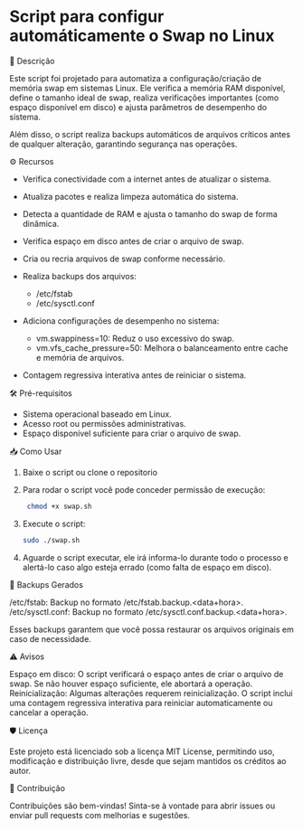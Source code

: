 # Script para configur automáticamente o Swap no Linux

📄 Descrição

Este script foi projetado para automatiza a configuração/criação de memória swap em sistemas Linux. Ele verifica a memória RAM disponível, define o tamanho ideal de swap, realiza verificações importantes (como espaço disponível em disco) e ajusta parâmetros de desempenho do sistema.

Além disso, o script realiza backups automáticos de arquivos críticos antes de qualquer alteração, garantindo segurança nas operações.


⚙️ Recursos
   - Verifica conectividade com a internet antes de atualizar o sistema.
   - Atualiza pacotes e realiza limpeza automática do sistema.
   - Detecta a quantidade de RAM e ajusta o tamanho do swap de forma dinâmica.
   - Verifica espaço em disco antes de criar o arquivo de swap.
   - Cria ou recria arquivos de swap conforme necessário.
   - Realiza backups dos arquivos:
        - /etc/fstab
        - /etc/sysctl.conf
      
   - Adiciona configurações de desempenho no sistema:
        - vm.swappiness=10: Reduz o uso excessivo do swap.
        - vm.vfs_cache_pressure=50: Melhora o balanceamento entre cache e memória de arquivos.
   
   - Contagem regressiva interativa antes de reiniciar o sistema.

🛠️ Pré-requisitos

  - Sistema operacional baseado em Linux.
  - Acesso root ou permissões administrativas.
  - Espaço disponível suficiente para criar o arquivo de swap.

📥 Como Usar

1. Baixe o script ou clone o repositorio

2. Para rodar o script você pode conceder permissão de execução:

   ```bash
    chmod +x swap.sh

4. Execute o script:

   ```Bash
   sudo ./swap.sh

6. Aguarde o script executar, ele irá informa-lo durante todo o processo e alertá-lo caso algo esteja errado (como falta de espaço em disco).


📂 Backups Gerados

   /etc/fstab: Backup no formato /etc/fstab.backup.<data+hora>.
   /etc/sysctl.conf: Backup no formato /etc/sysctl.conf.backup.<data+hora>.

Esses backups garantem que você possa restaurar os arquivos originais em caso de necessidade.

⚠️ Avisos

   Espaço em disco:
        O script verificará o espaço antes de criar o arquivo de swap. Se não houver espaço suficiente, ele abortará a operação.
    Reinicialização:
        Algumas alterações requerem reinicialização. O script inclui uma contagem regressiva interativa para reiniciar automaticamente ou cancelar a operação.

🛡️ Licença

Este projeto está licenciado sob a licença MIT License, permitindo uso, modificação e distribuição livre, desde que sejam mantidos os créditos ao autor.

🤝 Contribuição

Contribuições são bem-vindas! Sinta-se à vontade para abrir issues ou enviar pull requests com melhorias e sugestões.
